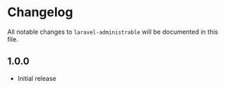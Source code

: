 # Changelog

All notable changes to `laravel-administrable` will be documented in this file.

##  1.0.0
- Initial release
